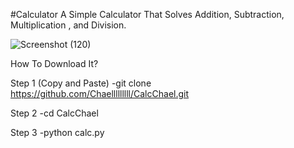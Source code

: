 #Calculator
A Simple Calculator That Solves Addition, Subtraction, Multiplication , and Division.

![Screenshot (120)](https://user-images.githubusercontent.com/114377074/194974564-fc287e9e-4d9b-4c97-98cb-50b2e29947f9.png)


How To Download It?

Step 1 (Copy and Paste)
-git clone https://github.com/Chaelllllllll/CalcChael.git

Step 2
-cd CalcChael

Step 3
-python calc.py
